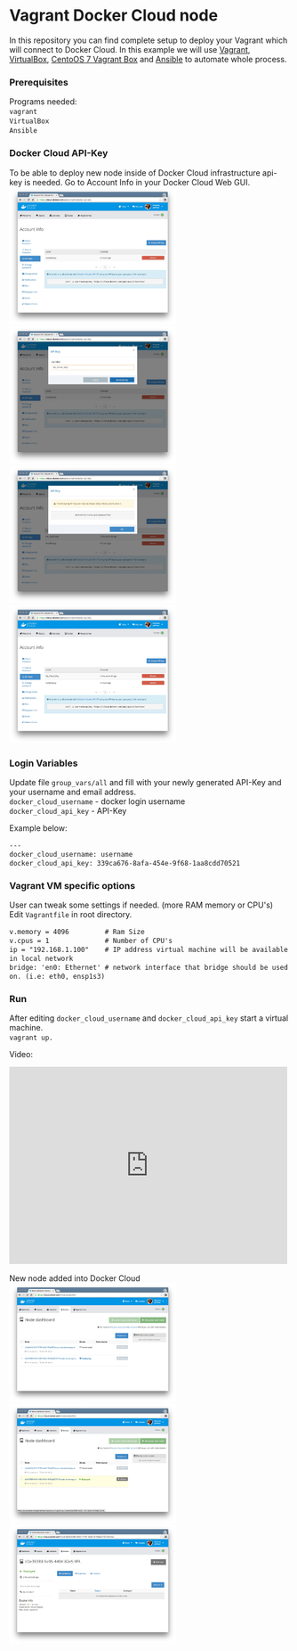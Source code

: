 # Vagrant Docker Cloud node
In this repository you can find complete setup to deploy your Vagrant which will connect to Docker Cloud. In this example we will use [Vagrant](https://www.vagrantup.com/), [VirtualBox](https://www.virtualbox.org/), [CentoOS 7 Vagrant Box](https://atlas.hashicorp.com/pozgo/boxes/centos7) and [Ansible](https://www.ansible.com/) to automate whole process.

### Prerequisites
Programs needed:  
`vagrant`  
`VirtualBox`  
`Ansible`

### Docker Cloud API-Key
To be able to deploy new node inside of Docker Cloud infrastructure api-key is needed.
Go to Account Info in your Docker Cloud Web GUI.  
<a href="images/001.jpg"><img  width="300px" src="images/001.jpg"></a>
<a href="images/002.jpg"><img  width="300px" src="images/002.jpg"></a>  
<a href="images/003.jpg"><img  width="300px" src="images/003.jpg"></a>
<a href="images/004.jpg"><img  width="300px" src="images/004.jpg"></a>  

### Login Variables
Update file `group_vars/all` and fill with your newly generated API-Key and your username and email address.   
`docker_cloud_username` - docker login username  
`docker_cloud_api_key` - API-Key  

Example below:  

    ---
    docker_cloud_username: username
    docker_cloud_api_key: 339ca676-8afa-454e-9f68-1aa8cdd70521

### Vagrant VM specific options
User can tweak some settings if needed. (more RAM memory or CPU's)  
Edit `Vagrantfile` in root directory.  

    v.memory = 4096         # Ram Size
    v.cpus = 1              # Number of CPU's
    ip = "192.168.1.100"    # IP address virtual machine will be available in local network
    bridge: 'en0: Ethernet' # network interface that bridge should be used on. (i.e: eth0, ensp1s3)

### Run
After editing `docker_cloud_username` and `docker_cloud_api_key` start a virtual machine.  
`vagrant up.`

Video:
<iframe src="https://player.vimeo.com/video/159706184" width="500" height="354" frameborder="0" webkitallowfullscreen mozallowfullscreen allowfullscreen></iframe>

New node added into Docker Cloud  
<a href="images/005.jpg"><img  width="300px" src="images/005.jpg"></a>
<a href="images/006.jpg"><img  width="300px" src="images/006.jpg"></a>  
<a href="images/007.jpg"><img  width="300px" src="images/007.jpg"></a>
